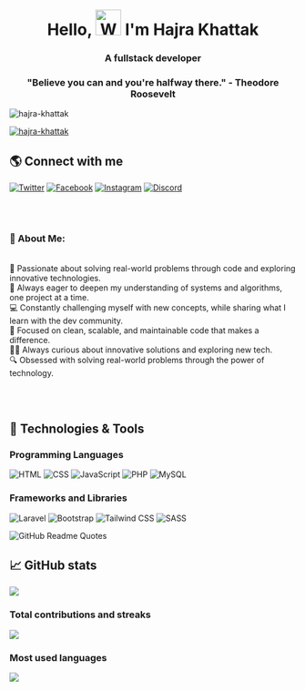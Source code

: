 <h1 align="center">Hello, <img src="https://raw.githubusercontent.com/nixin72/nixin72/master/wave.gif" alt="Waving hand animated gif" height="45" width="45" /> I'm Hajra Khattak </h1>
<h3 align="center">A fullstack developer </h3>


<h3 align="center">"Believe you can and you're halfway there." - Theodore Roosevelt</h3>
<p align="left">
  <img src="https://komarev.com/ghpvc/?username=ku-uhaku&label=Profile%20Views&color=blueviolet&style=flat-square" alt="hajra-khattak" />
</p>
<p align="left">
  <a href="https://github.com/Hajra-Khattak">
    <img src="https://github-readme-stats.vercel.app/api?username=Hajra-Khattak&show_icons=true&count_private=true&hide=stars,issues&theme=tokyonight" alt="hajra-khattak" />
  </a>
</p>

## 🌎 Connect with me

<p align="left">
<a href="https://twitter.com/hajrakhattak786" target="_blank" rel="noopener noreferrer"><img src="https://img.shields.io/badge/-Twitter-1DA1F2?style=for-the-badge&logo=twitter&logoColor=white" alt="Twitter"></a>
<a href="https://www.facebook.com/hajrakhattak786" target="_blank" rel="noopener noreferrer"><img src="https://img.shields.io/badge/-Facebook-1877F2?style=for-the-badge&logo=facebook&logoColor=white" alt="Facebook"></a>
<a href="https://www.instagram.com/hajrakhattak786" target="_blank" rel="noopener noreferrer"><img src="https://img.shields.io/badge/-Instagram-E4405F?style=for-the-badge&logo=instagram&logoColor=white" alt="Instagram"></a>
<a href="https://discord.com/channels/963277401238933566" target="_blank" rel="noopener noreferrer"><img src="https://img.shields.io/badge/-Discord-7289DA?style=for-the-badge&logo=discord&logoColor=white" alt="Discord"></a>

</p>
</br> </br>
<h3> 🚀 About Me: </h3> </br>
🚀 Passionate about solving real-world problems through code and exploring innovative technologies.   </br>
🌱 Always eager to deepen my understanding of systems and algorithms, one project at a time.  </br>
💻 Constantly challenging myself with new concepts, while sharing what I learn with the dev community.  </br>
👀 Focused on clean, scalable, and maintainable code that makes a difference. </br>
👨‍💻 Always curious about innovative solutions and exploring new tech. </br>
🔍 Obsessed with solving real-world problems through the power of technology. </br>

</br> </br>
## 🔧 Technologies & Tools

### Programming Languages
![HTML](https://img.shields.io/badge/-HTML-333333?style=flat&logo=html5)
![CSS](https://img.shields.io/badge/-CSS-333333?style=flat&logo=css3)
![JavaScript](https://img.shields.io/badge/-JavaScript-333333?style=flat&logo=javascript)
![PHP](https://img.shields.io/badge/-PHP-333333?style=flat&logo=php)
![MySQL](https://img.shields.io/badge/-MySQL-333333?style=flat&logo=mysql)

### Frameworks and Libraries
<!-- 
![Node.js](https://img.shields.io/badge/-Node.js-333333?style=flat&logo=node.js)
![React](https://img.shields.io/badge/-React-333333?style=flat&logo=react)
![Express.js](https://img.shields.io/badge/-Express.js-333333?style=flat&logo=express)
-->
![Laravel](https://img.shields.io/badge/-Laravel-333333?style=flat&logo=laravel)
![Bootstrap](https://img.shields.io/badge/-Bootstrap-333333?style=flat&logo=bootstrap)
![Tailwind CSS](https://img.shields.io/badge/-Tailwind_CSS-333333?style=flat&logo=tailwind-css)
![SASS](https://img.shields.io/badge/-SASS-333333?style=flat&logo=sass)

<div align="left">
<!--   <img src="https://quotes-github-readme.vercel.app/api?type=horizontal&theme=radical" alt="GitHub Readme Quotes" /> -->
  <img src="https://quotes-github-readme.vercel.app/api?type=horizontal&theme=radical&cache-buster=${Math.random()}" alt="GitHub Readme Quotes" />
</div>



## 📈 GitHub stats
<img src="https://github-readme-stats.vercel.app/api?username=Hajra-Khattak&show_icons=true&theme=dark"/>

### Total contributions and streaks
<img src="https://github-readme-streak-stats.herokuapp.com/?user=Hajra-Khattak&theme=dark"/>

### Most used languages
<img src="https://github-readme-stats.vercel.app/api/top-langs?username=Hajra-Khattak&theme=dark"/>

